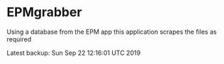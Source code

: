 # EPMgrabber
Using a database from the EPM app this application scrapes the files as required


Latest backup: Sun Sep 22 12:16:01 UTC 2019
